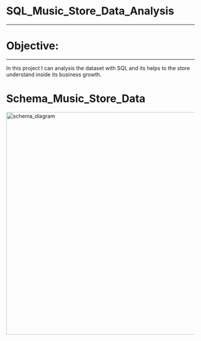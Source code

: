 # SQL_Music_Store_Data_Analysis
------------------------------------
# Objective:
--------------------------------------

In this project I can analysis the dataset with SQL and its helps to the store understand inside its business growth.

# Schema_Music_Store_Data

<img width="594" alt="schema_diagram" src="https://github.com/Sahil0707/SQL-Music-Store-Data-Analysis/blob/main/Music%20Store%20Data/schema_diagram.png">
